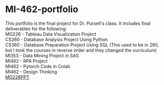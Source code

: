# MI-462-portfolio  
This portfolio is the final project for Dr. Pursell's class. It includes final deliverables for the following:  
MG226 - Tableau Data Visualization Project  
CS260 - Database Analysis Project Using Python  
CS360 - Database Preparation Project Using SQL (This used to be in 260, but I took the courses in reverse order and they changed the curriculum)  
MI353 - Data Mining Project in SAS  
MI462 - RPA Project  
MI462 - Pytorch Code in Colab  
MI462 - Design Thinking  
[MG226PPT](https://github.com/tjjoe/MI-462-portfolio/blob/main/MG226FinalProjectPowerpoint.pptx)
